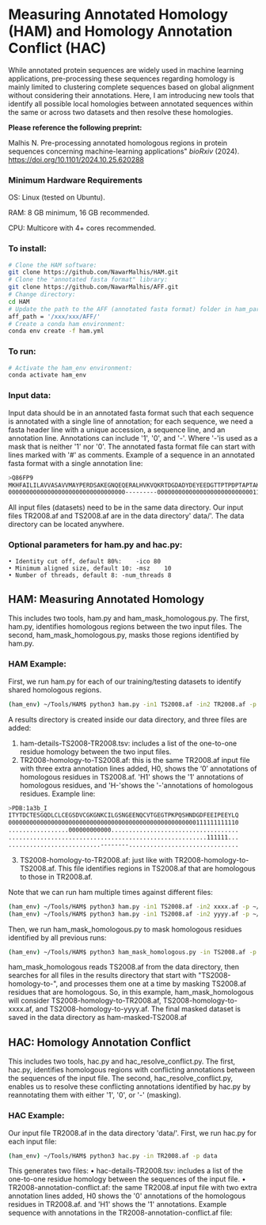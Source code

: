 # Measuring Annotated Homology (HAM) and Homology Annotation Conflict (HAC)

While annotated protein sequences are widely used in machine learning applications, pre-processing these sequences regarding homology is mainly limited to clustering complete sequences based on global alignment without considering their annotations. Here, I am introducing new tools that identify all possible local homologies between annotated sequences within the same or across two datasets and then resolve these homologies.

**Please reference the following preprint:**

Malhis N. Pre-processing annotated homologous regions in protein sequences concerning machine-learning applications" *bioRxiv* (2024). https://doi.org/10.1101/2024.10.25.620288   

### Minimum Hardware Requirements

OS: Linux (tested on Ubuntu).

RAM: 8 GB minimum, 16 GB recommended.

CPU: Multicore with 4+ cores recommended.

### To install:

```bash
# Clone the HAM software:	
git clone https://github.com/NawarMalhis/HAM.git
# Clone the "annotated fasta format" library:	
git clone https://github.com/NawarMalhis/AFF.git
# Change directory:	
cd HAM
# Update the path to the AFF (annotated fasta format) folder in ham_param.py
aff_path = '/xxx/xxx/AFF/'
# Create a conda ham environment:
conda env create -f ham.yml
```

### To run:

```bash
# Activate the ham_env environment:
conda activate ham_env
```

### Input data:
Input data should be in an annotated fasta format such that each sequence is annotated with a single line of annotation; for each sequence, we need a fasta header line with a unique accession, a sequence line, and an annotation line. Annotations can include '1', '0', and '-'. Where '-'is used as a mask that is neither '1' nor '0'. The annotated fasta format file can start with lines marked with '#' as comments. Example of a sequence in an annotated fasta format with a single annotation line:
```bash
>Q86FP9
MKHFAILILAVVASAVVMAYPERDSAKEGNQEQERALHVKVQKRTDGDADYDEYEEDGTTPTPDPTAPTAKPRLRGNKP
000000000000000000000000000000000---------0000000000000000000000000001111100000
```
All input files (datasets) need to be in the same data directory. Our input files TR2008.af and TS2008.af are in the data directory' data/'. 
The data directory can be located anywhere.

### Optional parameters for ham.py and hac.py:

    • Identity cut off, default 80%:	-ico 80	
    • Minimum aligned size, default 10:	-msz	10
    • Number of threads, default 8:	-num_threads 8

## HAM: Measuring Annotated Homology
This includes two tools, ham.py and ham_mask_homologous.py. The first, ham.py, identifies homologous regions between the two input files. The second, ham_mask_homologous.py, masks those regions identified by ham.py.

### HAM Example:
First, we run ham.py for each of our training/testing datasets to identify shared homologous regions.
```bash
(ham_env) ~/Tools/HAM$ python3 ham.py -in1 TS2008.af -in2 TR2008.af -p ~/data/
```
A results directory is created inside our data directory, and three files are added:
1. ham-details-TS2008-TR2008.tsv: includes a list of the one-to-one residue homology between the two input files.
2. TR2008-homology-to-TS2008.af: this is the same TR2008.af input file with three extra annotation lines added, H0, shows the ‘0’ annotations of homologous residues in TS2008.af. 'H1' shows the '1' annotations of homologous residues, and 'H-'shows the '-'annotations of homologous residues. Example line:
```bash
>PDB:1a3b_I
ITYTDCTESGQDLCLCEGSDVCGKGNKCILGSNGEENQCVTGEGTPKPQSHNDGDFEEIPEEYLQ
00000000000000000000000000000000000000000000000000000111111111110
.................000000000000....................................
........................................................111111...
..........................--------...............................
```
3. TS2008-homology-to-TR2008.af: just like with TR2008-homology-to-TS2008.af. This file identifies regions in TS2008.af that are homologous to those in TR2008.af.

Note that we can run ham multiple times against different files:
```bash
(ham_env) ~/Tools/HAM$ python3 ham.py -in1 TS2008.af -in2 xxxx.af -p ~/data/
(ham_env) ~/Tools/HAM$ python3 ham.py -in1 TS2008.af -in2 yyyy.af -p ~/data/
```
Then, we run ham_mask_homologous.py to mask homologous residues identified by all previous runs:
```bash
(ham_env) ~/Tools/HAM$ python3 ham_mask_homologous.py -in TS2008.af -p data/
```
ham_mask_homologous reads TS2008.af from the data directory, then searches for all files in the results directory that start with "TS2008-homology-to-", and processes them one at a time by masking TS2008.af residues that are homologous. So, in this example, ham_mask_homologous will consider TS2008-homology-to-TR2008.af, TS2008-homology-to-xxxx.af, and TS2008-homology-to-yyyy.af.
The final masked dataset is saved in the data directory as ham-masked-TS2008.af

## HAC: Homology Annotation Conflict
This includes two tools, hac.py and hac_resolve_conflict.py. The first, hac.py, identifies homologous regions with conflicting annotations between the sequences of the input file. The second, hac_resolve_conflict.py, enables us to resolve these conflicting annotations identified by hac.py by reannotating them with either '1', '0', or '-' (masking).

### HAC Example:
Our input file TR2008.af in the data directory 'data/'. First, we run hac.py for each input file:

```bash
(ham_env) ~/Tools/HAM$ python3 hac.py -in TR2008.af -p data
```
This generates two files: 
    • hac-details-TR2008.tsv: includes a list of the one-to-one residue homology between the sequences of the input file.
    • TR2008-annotation-conflict.af: the same TR2008.af input file with two extra annotation lines added, H0 shows the '0' annotations of the homologous residues in TR2008.af. and 'H1' shows the '1' annotations. Example sequence with annotations in the TR2008-annotation-conflict.af file:


    

